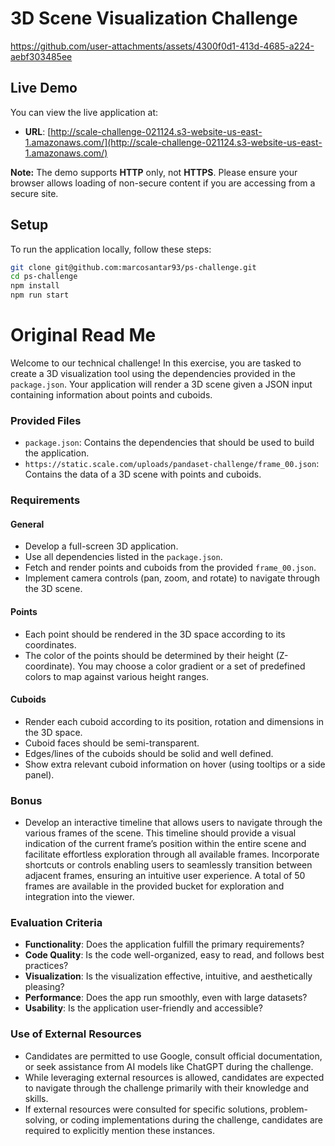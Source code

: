 # 3D Scene Visualization Challenge 

https://github.com/user-attachments/assets/4300f0d1-413d-4685-a224-aebf303485ee

## Live Demo

You can view the live application at:

- **URL**: [http://scale-challenge-021124.s3-website-us-east-1.amazonaws.com/](http://scale-challenge-021124.s3-website-us-east-1.amazonaws.com/)

**Note:** The demo supports **HTTP** only, not **HTTPS**. Please ensure your browser allows loading of non-secure content if you are accessing from a secure site.


## Setup

To run the application locally, follow these steps:


```bash
git clone git@github.com:marcosantar93/ps-challenge.git
cd ps-challenge
npm install
npm run start
```

# Original Read Me

Welcome to our technical challenge! In this exercise, you are tasked to create a 3D visualization tool using the dependencies provided in the `package.json`. Your application will render a 3D scene given a JSON input containing information about points and cuboids.

### Provided Files

- `package.json`: Contains the dependencies that should be used to build the application.
- `https://static.scale.com/uploads/pandaset-challenge/frame_00.json`: Contains the data of a 3D scene with points and cuboids.

### Requirements

#### General

- Develop a full-screen 3D application.
- Use all dependencies listed in the `package.json`.
- Fetch and render points and cuboids from the provided `frame_00.json`.
- Implement camera controls (pan, zoom, and rotate) to navigate through the 3D scene.

#### Points

- Each point should be rendered in the 3D space according to its coordinates.
- The color of the points should be determined by their height (Z-coordinate). You may choose a color gradient or a set of predefined colors to map against various height ranges.

#### Cuboids

- Render each cuboid according to its position, rotation and dimensions in the 3D space.
- Cuboid faces should be semi-transparent.
- Edges/lines of the cuboids should be solid and well defined.
- Show extra relevant cuboid information on hover (using tooltips or a side panel).

### Bonus

- Develop an interactive timeline that allows users to navigate through the various frames of the scene. This timeline should provide a visual indication of the current frame’s position within the entire scene and facilitate effortless exploration through all available frames. Incorporate shortcuts or controls enabling users to seamlessly transition between adjacent frames, ensuring an intuitive user experience. A total of 50 frames are available in the provided bucket for exploration and integration into the viewer.

### Evaluation Criteria

- **Functionality**: Does the application fulfill the primary requirements?
- **Code Quality**: Is the code well-organized, easy to read, and follows best practices?
- **Visualization**: Is the visualization effective, intuitive, and aesthetically pleasing?
- **Performance**: Does the app run smoothly, even with large datasets?
- **Usability**: Is the application user-friendly and accessible?

### Use of External Resources

- Candidates are permitted to use Google, consult official documentation, or seek assistance from AI models like ChatGPT during the challenge.
- While leveraging external resources is allowed, candidates are expected to navigate through the challenge primarily with their knowledge and skills.
- If external resources were consulted for specific solutions, problem-solving, or coding implementations during the challenge, candidates are required to explicitly mention these instances.
